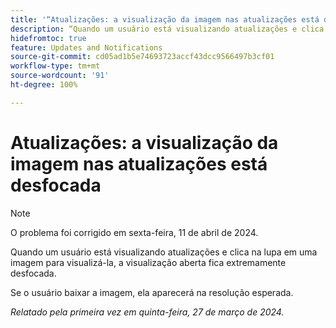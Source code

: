 ```yaml
---
title: '“Atualizações: a visualização da imagem nas atualizações está desfocada"'
description: “Quando um usuário está visualizando atualizações e clica na lupa em uma imagem para visualizá-la, a visualização aberta fica extremamente desfocada.”
hidefromtoc: true
feature: Updates and Notifications
source-git-commit: cd05ad1b5e74693723accf43dcc9566497b3cf01
workflow-type: tm+mt
source-wordcount: '91'
ht-degree: 100%

---
```



# Atualizações: a visualização da imagem nas atualizações está desfocada

>[!NOTE]
>
>O problema foi corrigido em sexta-feira, 11 de abril de 2024.

Quando um usuário está visualizando atualizações e clica na lupa em uma imagem para visualizá-la, a visualização aberta fica extremamente desfocada.

Se o usuário baixar a imagem, ela aparecerá na resolução esperada.

_Relatado pela primeira vez em quinta-feira, 27 de março de 2024._


